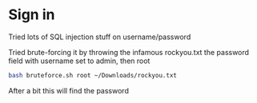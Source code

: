 # Sign in

Tried lots of SQL injection stuff on username/password

Tried brute-forcing it by throwing the infamous rockyou.txt the password field with username set to admin, then root

```bash
bash bruteforce.sh root ~/Downloads/rockyou.txt
```

After a bit this will find the password
